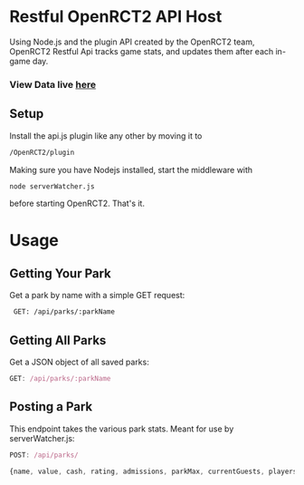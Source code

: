 # Restful OpenRCT2 API Host
Using Node.js and the plugin API created by the OpenRCT2 team, OpenRCT2 Restful Api tracks game stats,
and updates them after each in-game day. 
### View Data live [here](https://www.openrct2api.com/)  
## Setup
Install the api.js plugin like any other by moving it to 
```bash
/OpenRCT2/plugin
```
Making sure you have Nodejs installed, start the middleware with
```bash
node serverWatcher.js
```
before starting OpenRCT2.
      That's it.
# Usage

## Getting Your Park
Get a park by name with a simple GET request:
```bash
 GET: /api/parks/:parkName
```     
      
## Getting All Parks
Get a JSON object of all saved parks:
```js
GET: /api/parks/:parkName
```

## Posting a Park
This endpoint takes the various park stats. Meant for use by serverWatcher.js:

```js
POST: /api/parks/
```
```js
{name, value, cash, rating, admissions, parkMax, currentGuests, playersOnline, rides, gameDay, gameMonth, gameYear}
```



